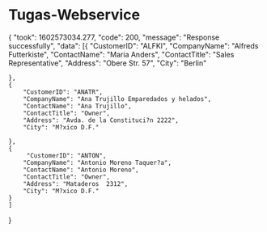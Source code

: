 # Tugas-Webservice
{
    "took": 1602573034.277,
    "code": 200,
    "message": "Response successfully",
    "data": [{
        "CustomerID": "ALFKI",
        "CompanyName": "Alfreds Futterkiste",
        "ContactName": "Maria Anders",
        "ContactTitle": "Sales Representative",
        "Address": "Obere Str. 57",
        "City": "Berlin"

    },
    {
        "CustomerID": "ANATR",
        "CompanyName": "Ana Trujillo Emparedados y helados",
        "ContactName": "Ana Trujillo",
        "ContactTitle": "Owner",
        "Address": "Avda. de la Constituci?n 2222",
        "City": "M?xico D.F."

    },
    {
         "CustomerID": "ANTON",
        "CompanyName": "Antonio Moreno Taquer?a",
        "ContactName": "Antonio Moreno",
        "ContactTitle": "Owner",
        "Address": "Mataderos  2312",
        "City": "M?xico D.F."
    }
    ]
}
